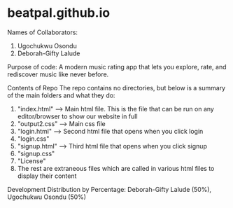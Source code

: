 # beatpal.github.io
Names of Collaborators:
1. Ugochukwu Osondu
2. Deborah-Gifty Lalude

Purpose of code:
A modern music rating app that lets you explore, rate, and rediscover music like never before.

Contents of Repo
The repo contains no directories, but below is a summary of the main folders and what they do:
1. "index.html" --> Main html file. This is the file that can be run on any editor/browser to show our website in full
2. "output2.css" --> Main css file
3. "login.html" --> Second html file that opens when you click login
4. "login.css"
5. "signup.html" --> Third html file that opens when you click signup
6. "signup.css"
7. "License"
8. The rest are extraneous files which are called in various html files to display their content


Development Distribution by Percentage: Deborah-Gifty Lalude (50%), Ugochukwu Osondu (50%)


